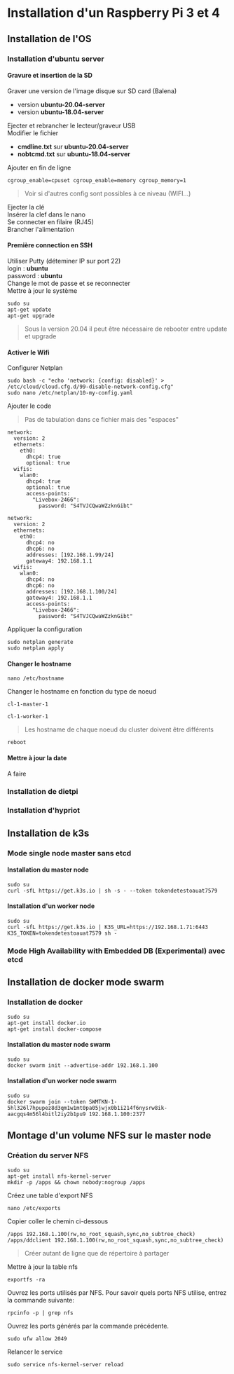 # Installation d'un Raspberry Pi 3 et 4
## Installation de l'OS
### Installation d'ubuntu server
#### Gravure et insertion de la SD
Graver une version de l'image disque sur SD card (Balena)
* version __ubuntu-20.04-server__
* version __ubuntu-18.04-server__

Ejecter et rebrancher le lecteur/graveur USB  
Modifier le fichier
* __cmdline.txt__ sur __ubuntu-20.04-server__
* __nobtcmd.txt__ sur __ubuntu-18.04-server__

Ajouter en fin de ligne
<pre><code>cgroup_enable=cpuset cgroup_enable=memory cgroup_memory=1
</code></pre>

>Voir si d'autres config sont possibles à ce niveau (WIFI...)

Ejecter la clé  
Insérer la clef dans le nano  
Se connecter en filaire (RJ45)  
Brancher l'alimentation
#### Première connection en SSH
Utiliser Putty (déteminer IP sur port 22)  
login : __ubuntu__  
password : __ubuntu__  
Change le mot de passe et se reconnecter  
Mettre à jour le système
<pre><code>sudo su
apt-get update
apt-get upgrade
</code></pre>

> Sous la version 20.04 il peut être nécessaire de rebooter entre update et upgrade

#### Activer le Wifi
Configurer Netplan  
<pre><code>sudo bash -c "echo 'network: {config: disabled}' > /etc/cloud/cloud.cfg.d/99-disable-network-config.cfg"
sudo nano /etc/netplan/10-my-config.yaml
</code></pre>
Ajouter le code  

>Pas de tabulation dans ce fichier mais des "espaces"

<pre><code>network:
  version: 2
  ethernets:
    eth0:
      dhcp4: true
      optional: true
  wifis:
    wlan0:
      dhcp4: true
      optional: true
      access-points:
        "Livebox-2466":
          password: "S4TVJCQwaWZzknGibt"
</code></pre>

<pre><code>network:
  version: 2
  ethernets:
    eth0:
      dhcp4: no
      dhcp6: no
      addresses: [192.168.1.99/24]
      gateway4: 192.168.1.1
  wifis:
    wlan0:
      dhcp4: no
      dhcp6: no
      addresses: [192.168.1.100/24]
      gateway4: 192.168.1.1
      access-points:
        "Livebox-2466":
          password: "S4TVJCQwaWZzknGibt"
</code></pre>


Appliquer la configuration  
<pre><code>sudo netplan generate
sudo netplan apply
</code></pre>
#### Changer le hostname
<pre><code>nano /etc/hostname
</code></pre>
Changer le hostname en fonction du type de noeud
<pre><code>cl-1-master-1
</code></pre>
<pre><code>cl-1-worker-1
</code></pre>

>Les hostname de chaque noeud du cluster doivent être différents

<pre><code>reboot
</code></pre>

#### Mettre à jour la date
A faire
### Installation de dietpi
### Installation d'hypriot

## Installation de k3s
### Mode single node master sans etcd
#### Installation du master node
<pre><code>sudo su
curl -sfL https://get.k3s.io | sh -s - --token tokendetestoauat7579
</code></pre>
#### Installation d'un worker node
<pre><code>sudo su
curl -sfL https://get.k3s.io | K3S_URL=https://192.168.1.71:6443 K3S_TOKEN=tokendetestoauat7579 sh -
</code></pre>
### Mode High Availability with Embedded DB (Experimental) avec etcd

## Installation de docker mode swarm
### Installation de docker
<pre><code>sudo su
apt-get install docker.io
apt-get install docker-compose
</code></pre>
#### Installation du master node swarm
<pre><code>sudo su
docker swarm init --advertise-addr 192.168.1.100
</code></pre>
#### Installation d'un worker node swarm
<pre><code>sudo su
docker swarm join --token SWMTKN-1-5hl326l7hpupez8d3qm1w1mt0pa05jwjx0b1i214f6nysrw8ik-aacgqs4m56l4bitl2iy2b1pu9 192.168.1.100:2377
</code></pre>

## Montage d'un volume NFS sur le master node
### Création du server NFS
<pre><code>sudo su
apt-get install nfs-kernel-server
mkdir -p /apps && chown nobody:nogroup /apps
</code></pre>
Créez une table d'export NFS
<pre><code>nano /etc/exports
</code></pre>
Copier coller le chemin ci-dessous
<pre><code>/apps 192.168.1.100(rw,no_root_squash,sync,no_subtree_check)
/apps/ddclient 192.168.1.100(rw,no_root_squash,sync,no_subtree_check)
</code></pre>
> Créer autant de ligne que de répertoire à partager  

Mettre à jour la table nfs
<pre><code>exportfs -ra
</code></pre>
Ouvrez les ports utilisés par NFS.
Pour savoir quels ports NFS utilise, entrez la commande suivante:
<pre><code>rpcinfo -p | grep nfs
</code></pre>
Ouvrez les ports générés par la commande précédente.
<pre><code>sudo ufw allow 2049
</code></pre>
Relancer le service
<pre><code>sudo service nfs-kernel-server reload
</code></pre>


</code></pre>

